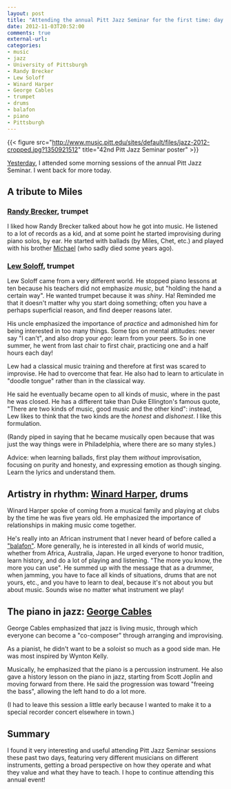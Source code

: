```yaml
---
layout: post
title: "Attending the annual Pitt Jazz Seminar for the first time: day 2"
date: 2012-11-03T20:52:00
comments: true
external-url:
categories:
- music
- jazz
- University of Pittsburgh
- Randy Brecker
- Lew Soloff
- Winard Harper
- George Cables
- trumpet
- drums
- balafon
- piano
- Pittsburgh
---
```

{{< figure src="http://www.music.pitt.edu/sites/default/files/jazz-2012-cropped.jpg?1350921512" title="42nd Pitt Jazz Seminar poster" >}}

[Yesterday](/blog/2012/11/02/attending-the-annual-pitt-jazz-seminar-for-the-first-time-day-1/), I attended some morning sessions of the annual Pitt Jazz Seminar. I went back for more today.

<!--more-->

## A tribute to Miles

### [Randy Brecker](http://randybrecker.com/), trumpet

I liked how Randy Brecker talked about how he got into music. He listened to a lot of records as a kid, and at some point he started improvising during piano solos, by ear. He started with ballads (by Miles, Chet, etc.) and played with his brother [Michael](http://www.michaelbrecker.com/) (who sadly died some years ago).

### [Lew Soloff](http://www.lewsoloff.com/), trumpet

Lew Soloff came from a very different world. He stopped piano lessons at ten because his teachers did not emphasize *music*, but "holding the hand a certain way". He wanted trumpet because it was *shiny*. Ha! Reminded me that it doesn't matter why you start doing something; often you have a perhaps superficial reason, and find deeper reasons later.

His uncle emphasized the importance of *practice* and admonished him for being interested in too many things. Some tips on mental attitudes: never say "I can't", and also drop your *ego*: learn from your peers. So in one summer, he went from last chair to first chair, practicing one and a half hours each day!

Lew had a classical music training and therefore at first was scared to improvise. He had to overcome that fear. He also had to learn to articulate in "doodle tongue" rather than in the classical way.

He said he eventually became open to all kinds of music, where in the past he was closed. He has a different take than Duke Ellington's famous quote, "There are two kinds of music, good music and the other kind": instead, Lew likes to think that the two kinds are the *honest* and *dishonest*. I like this formulation.

(Randy piped in saying that he became musically open because that was just the way things were in Philadelphia, where there are so many styles.)

Advice: when learning ballads, first play them *without* improvisation, focusing on purity and honesty, and expressing emotion as though singing. Learn the lyrics and understand them.

## Artistry in rhythm: [Winard Harper](http://www.winardharper.com/), drums

Winard Harper spoke of coming from a musical family and playing at clubs by the time he was five years old. He emphasized the importance of relationships in making music come together.

He's really into an African instrument that I never heard of before called a ["balafon"](http://en.wikipedia.org/wiki/Balafon). More generally, he is interested in all kinds of world music, whether from Africa, Australia, Japan. He urged everyone to honor tradition, learn history, and do a lot of playing and listening. "The more you know, the more you can use". He summed up with the message that as a drummer, when jamming, you have to face all kinds of situations, drums that are not yours, etc., and you have to learn to deal, because it's not about you but about music. Sounds wise no matter what instrument we play!

## The piano in jazz: [George Cables](http://georgecables.com/)

George Cables emphasized that jazz is living music, through which everyone can become a "co-composer" through arranging and improvising.

As a pianist, he didn't want to be a soloist so much as a good side man. He was most inspired by Wynton Kelly.

Musically, he emphasized that the piano is a percussion instrument. He also gave a history lesson on the piano in jazz, starting from Scott Joplin and moving forward from there. He said the progression was toward "freeing the bass", allowing the left hand to do a lot more.

(I had to leave this session a little early because I wanted to make it to a special recorder concert elsewhere in town.)

## Summary

I found it very interesting and useful attending Pitt Jazz Seminar sessions these past two days, featuring very different musicians on different instruments, getting a broad perspective on how they operate and what they value and what they have to teach. I hope to continue attending this annual event!
